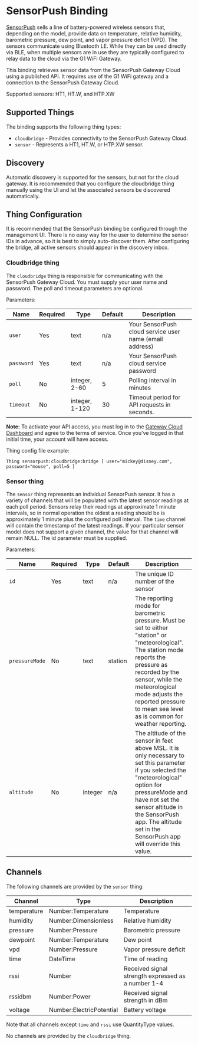 # SensorPush Binding

[SensorPush](https://www.sensorpush.com/) sells a line of battery-powered wireless sensors that, depending on the model, provide data on temperature, relative humidity, barometric pressure, dew point, and vapor pressure deficit (VPD).
The sensors communicate using Bluetooth LE.
While they can be used directly via BLE, when multiple sensors are in use they are typically configured to relay data to the cloud via the G1 WiFi Gateway.

This binding retrieves sensor data from the SensorPush Gateway Cloud using a published API.
It requires use of the G1 WiFi gateway and a connection to the SensorPush Gateway Cloud.

Supported sensors: HT1, HT.W, and HTP.XW

## Supported Things

The binding supports the following thing types:

* `cloudbridge` - Provides connectivity to the SensorPush Gateway Cloud.
* `sensor` - Represents a HT1, HT.W, or HTP.XW sensor.

## Discovery

Automatic discovery is supported for the sensors, but not for the cloud gateway.
It is recommended that you configure the cloudbridge thing manually using the UI and let the associated sensors be discovered automatically.

## Thing Configuration

It is recommended that the SensorPush binding be configured through the management UI.
There is no easy way for the user to determine the sensor IDs in advance, so it is best to simply auto-discover them.
After configuring the bridge, all active sensors should appear in the discovery inbox.

### Cloudbridge thing

The `cloudbridge` thing is responsible for communicating with the SensorPush Gateway Cloud.
You must supply your user name and password.
The poll and timeout parameters are optional.

Parameters:

| Name         | Required | Type          | Default | Description              |
|--------------|----------|---------------|---------|--------------------------|
| `user`     | Yes      |text           | n/a | Your SensorPush cloud service user name (email address) |
| `password`| Yes      |text           | n/a | Your SensorPush cloud service password |
| `poll`     | No       |integer, 2-60  |  5  | Polling interval in minutes |
| `timeout` | No       |integer, 1-120 | 30  | Timeout period for API requests in seconds. |

**Note:** To activate your API access, you must log in to the [Gateway Cloud Dashboard](https://dashboard.sensorpush.com/) and agree to the terms of service.
Once you've logged in that initial time, your account will have access.

Thing config file example:

```
Thing sensorpush:cloudbridge:bridge [ user="mickey@disney.com", password="mouse", poll=5 ]
```

### Sensor thing

The `sensor` thing represents an individual SensorPush sensor.
It has a variety of channels that will be populated with the latest sensor readings at each poll period.
Sensors relay their readings at approximate 1 minute intervals, so in normal operation the oldest a reading should be is approximately 1 minute plus the configured poll interval.
The `time` channel will contain the timestamp of the latest readings.
If your particular sensor model does not support a given channel, the value for that channel will remain NULL.
The id parameter must be supplied.

Parameters:

| Name              | Required | Type          | Default | Description                        |
|-------------------|----------|---------------|---------|------------------------------------|
| `id`             | Yes      | text          | n/a     | The unique ID number of the sensor |
| `pressureMode`| No       | text          | station | The reporting mode for barometric pressure. Must be set to either "station" or "meteorological". The station mode reports the pressure as recorded by the sensor, while the meteorological mode adjusts the reported pressure to mean sea level as is common for weather reporting.|
| `altitude`     | No       | integer       | n/a     | The altitude of the sensor in feet above MSL. It is only necessary to set this parameter if you selected the "meteorological" option for pressureMode and have not set the sensor altitude in the SensorPush app. The altitude set in the SensorPush app will override this value.|

## Channels

The following channels are provided by the `sensor` thing:

| Channel     | Type                     | Description                                        |
|-------------|--------------------------|----------------------------------------------------|
| temperature | Number:Temperature       | Temperature                                        |
| humidity    | Number:Dimensionless     | Relative humidity                                  |
| pressure    | Number:Pressure          | Barometric pressure                                |
| dewpoint    | Number:Temperature       | Dew point                                          |
| vpd         | Number:Pressure          | Vapor pressure deficit                             |
| time        | DateTime                 | Time of reading                                    |
| rssi        | Number                   | Received signal strength expressed as a number 1-4 |
| rssidbm     | Number:Power             | Received signal strength in dBm                    |
| voltage     | Number:ElectricPotential | Battery voltage                                    |

Note that all channels except `time` and `rssi` use QuantityType values.

No channels are provided by the `cloudbridge` thing.
